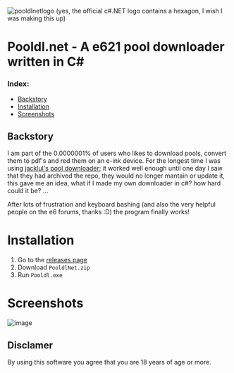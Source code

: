 ![pooldlnetlogo](https://user-images.githubusercontent.com/30276916/221160656-ef1a42c8-9f13-41cc-a558-cd7c6c8c652b.png)
(yes, the official c#.NET logo contains a hexagon, I wish I was making this up)
# Pooldl.net - A e621 pool downloader written in C#

### Index:
- [Backstory](#backstory)
- [Installation](#installation)
- [Screenshots](#screenshots)

## Backstory
I am part of the 0.0000001% of users who likes to download pools, convert them to pdf's and red them on an e-ink device. For the longest time I was using [jacklul's pool downloader](https://github.com/jacklul/e621-Pool-Downloader); it worked well enough until one day I saw that they had archived the repo, they would no longer mantain or update it, this gave me an idea, what if I made my own downloader in c#? how hard could it be? ...

After lots of frustration and keyboard bashing (and also the very helpful people on the e6 forums, thanks :D) the program finally works!

# Installation

1. Go to the [releases page](https://github.com/Vilagamer999/Pooldl.net/releases)
2. Download `PooldlNet.zip`
3. Run `Pooldl.exe`

# Screenshots
![image](https://user-images.githubusercontent.com/30276916/219872664-8e2a13a1-68ba-424a-8f20-55843f24e814.png)

## Disclamer
By using this software you agree that you are 18 years of age or more.
